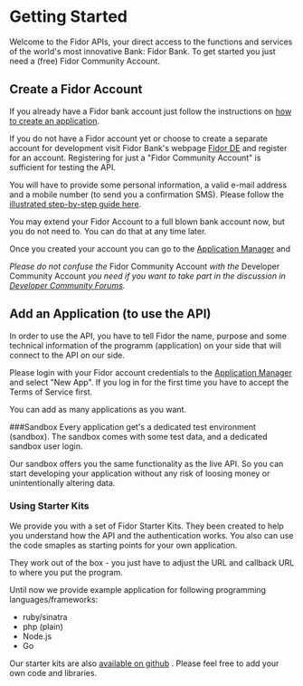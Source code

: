 # Getting Started
Welcome to the Fidor APIs, your direct access to the functions and services of the world's most innovative Bank: Fidor Bank.
To get started you just need a (free) Fidor Community Account.

## Create a Fidor Account
If you already have a Fidor bank account just follow the instructions on [how to create an application](#create-an-application).

If you do not have a Fidor account yet or choose to create a separate account for development visit Fidor Bank's webpage [Fidor DE](https://www.fidor.de/register) and register for an account. Registering for just a "Fidor Community Account" is sufficient for testing the API.

You will have to provide some personal information, a valid e-mail address and a mobile number (to send you a confirmation SMS). Please follow the [illustrated step-by-step guide here](https://developer.fidor.de/kb/create-an-account/).

You may extend your Fidor Account to a full blown bank account now, but you do not need to. You can do that at any time later.

Once you created your account you can go to the [Application Manager](https://apm.fidor.de/) and 

*Please do not confuse the* Fidor Community Account *with the* Developer Community Account *you need if you want to take part in the discussion in [Developer Community Forums](https://developer.fidor.de/community/).*

## Add an Application (to use the API)
In order to use the API, you have to tell Fidor the name, purpose and some technical information of the programm (application) on your side that will connect to the API on our side. 

Please login with your Fidor account credentials to the [Application Manager](https://apm.fidor.de/) and select "New App". If you log in for the first time you have to accept the Terms of Service first.

You can add as many applications as you want. 

###Sandbox
Every application get's a dedicated test environment (sandbox). The sandbox comes with some test data, and a dedicated sandbox user login. 

Our sandbox offers you the same functionality as the live API. So  you can start developing your application without any risk of loosing money or unintentionally altering data.

### Using Starter Kits
We provide you with a set of Fidor Starter Kits. They been created to help you understand how the API and the authentication works. You also can use the code smaples as starting points for your own application. 

They work out of the box - you just have to adjust the URL and callback URL to where you put the program. 

Until now we provide example application for following programming languages/frameworks:

- ruby/sinatra
- php (plain)
- Node.js
- Go

Our starter kits are also [available on github](https://github.com/fidor/fidor_starter_kits) . Please feel free to add your own code and libraries.